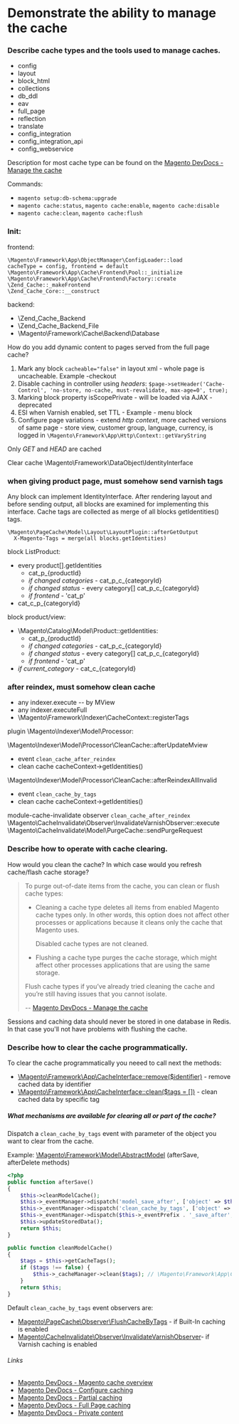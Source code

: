 # Demonstrate the ability to manage the cache

### Describe cache types and the tools used to manage caches.

- config
- layout
- block_html
- collections
- db_ddl
- eav
- full_page
- reflection
- translate
- config_integration
- config_integration_api
- config_webservice

Description for most cache type can be found on the [Magento DevDocs - Manage the cache](https://devdocs.magento.com/guides/v2.2/config-guide/cli/config-cli-subcommands-cache.html#config-cli-subcommands-cache-clean-over)

Commands:

- `magento setup:db-schema:upgrade`
- `magento cache:status`, `magento cache:enable`, `magento cache:disable`
- `magento cache:clean`, `magento cache:flush`

### Init:

frontend:
```
\Magento\Framework\App\ObjectManager\ConfigLoader::load
cacheType = config, frontend = default
\Magento\Framework\App\Cache\Frontend\Pool::_initialize
\Magento\Framework\App\Cache\Frontend\Factory::create
\Zend_Cache::_makeFrontend
\Zend_Cache_Core::__construct
```

backend:

- \Zend_Cache_Backend
- \Zend_Cache_Backend_File
- \Magento\Framework\Cache\Backend\Database

How do you add dynamic content to pages served from the full page cache?

1. Mark any block `cacheable="false"` in layout xml - whole page is uncacheable. Example -checkout
1. Disable caching in controller using *headers*:
`$page->setHeader('Cache-Control', 'no-store, no-cache, must-revalidate, max-age=0', true);`
1. Marking block property isScopePrivate - will be loaded via AJAX - deprecated
1. ESI when Varnish enabled, set TTL - Example - menu block
1. Configure page variations - extend *http context*, more cached versions of same page - store view, customer group, language, currency, is logged in
`\Magento\Framework\App\Http\Context::getVaryString`

Only _GET_ and _HEAD_ are cached

Clear cache
\Magento\Framework\DataObject\IdentityInterface

### when giving product page, must somehow send varnish tags
Any block can implement IdentityInterface. After rendering layout and before sending output,
all blocks are examined for implementing this interface. Cache tags are collected as merge of all blocks
getIdentities() tags.

```
\Magento\PageCache\Model\Layout\LayoutPlugin::afterGetOutput
  X-Magento-Tags = merge(all blocks.getIdentities)
```

block ListProduct:

- every product[].getIdentities
    - cat_p_{productId}
    - *if changed categories* - cat_p_c_{categoryId}
    - *if changed status* - every category[]  cat_p_c_{categoryId}
    - *if frontend* - 'cat_p'
- cat_c_p_{categoryId}

block product/view:

- \Magento\Catalog\Model\Product::getIdentities:
    - cat_p_{productId}
    - *if changed categories* - cat_p_c_{categoryId}
    - *if changed status* - every category[]  cat_p_c_{categoryId}
    - *if frontend* - 'cat_p'
- *if current_category* - cat_c_{categoryId}

### after reindex, must somehow clean cache

- any indexer.execute -- by MView
- any indexer.executeFull
- \Magento\Framework\Indexer\CacheContext::registerTags

plugin \Magento\Indexer\Model\Processor:

\Magento\Indexer\Model\Processor\CleanCache::afterUpdateMview

- event `clean_cache_after_reindex`
- clean cache cacheContext->getIdentities()

\Magento\Indexer\Model\Processor\CleanCache::afterReindexAllInvalid

- event `clean_cache_by_tags`
- clean cache cacheContext->getIdentities()

module-cache-invalidate observer `clean_cache_after_reindex`
\Magento\CacheInvalidate\Observer\InvalidateVarnishObserver::execute
\Magento\CacheInvalidate\Model\PurgeCache::sendPurgeRequest

### Describe how to operate with cache clearing.

How would you clean the cache? In which case would you refresh cache/flash cache storage?

> To purge out-of-date items from the cache, you can clean or flush cache types:
>
> - Cleaning a cache type deletes all items from enabled Magento cache types only. In other words, this option does not affect other processes or applications because it cleans only the cache that Magento uses.
> 
>   Disabled cache types are not cleaned.
>
> - Flushing a cache type purges the cache storage, which might affect other processes applications that are using the same storage.
>
> Flush cache types if you’ve already tried cleaning the cache and you’re still having issues that you cannot isolate.
>
> -- [Magento DevDocs - Manage the cache](https://devdocs.magento.com/guides/v2.2/config-guide/cli/config-cli-subcommands-cache.html#config-cli-subcommands-cache-clean-over)

Sessions and caching data should never be stored in one database in Redis. In that case you'll not have problems with flushing the cache.

### Describe how to clear the cache programmatically.

To clear the cache programmatically you neeed to call next the methods:
- [\Magento\Framework\App\CacheInterface::remove($identifier)](https://github.com/magento/magento2/blob/2.3/lib/internal/Magento/Framework/App/CacheInterface.php#L48) - remove cached data by identifier
- [\Magento\Framework\App\CacheInterface::clean($tags = [])](https://github.com/magento/magento2/blob/2.3/lib/internal/Magento/Framework/App/CacheInterface.php#L56) - clean cached data by specific tag

##### What mechanisms are available for clearing all or part of the cache?

Dispatch a `clean_cache_by_tags` event with parameter of the object you want to clear from the cache.

Example: [\Magento\Framework\Model\AbstractModel](https://github.com/magento/magento2/blob/2.3/lib/internal/Magento/Framework/Model/AbstractModel.php#L817) (afterSave, afterDelete methods)

```php
<?php
public function afterSave()
{
    $this->cleanModelCache();
    $this->_eventManager->dispatch('model_save_after', ['object' => $this]);
    $this->_eventManager->dispatch('clean_cache_by_tags', ['object' => $this]);
    $this->_eventManager->dispatch($this->_eventPrefix . '_save_after', $this->_getEventData());
    $this->updateStoredData();
    return $this;
}

public function cleanModelCache()
{
    $tags = $this->getCacheTags();
    if ($tags !== false) {
        $this->_cacheManager->clean($tags); // \Magento\Framework\App\CacheInterface
    }
    return $this;
}
```

Default `clean_cache_by_tags` event observers are: 
- [Magento\PageCache\Observer\FlushCacheByTags](https://github.com/magento/magento2/blob/2.3/app/code/Magento/PageCache/Observer/FlushCacheByTags.php#L57) - if Built-In caching is enabled 
- [Magento\CacheInvalidate\Observer\InvalidateVarnishObserver](https://github.com/magento/magento2/blob/2.3/app/code/Magento/CacheInvalidate/Observer/InvalidateVarnishObserver.php#L50)- if Varnish caching is enabled

###### Links
- [Magento DevDocs - Magento cache overview](https://devdocs.magento.com/guides/v2.2/frontend-dev-guide/cache_for_frontdevs.html)
- [Magento DevDocs - Configure caching](https://devdocs.magento.com/guides/v2.2/config-guide/cache.html)
- [Magento DevDocs - Partial caching](https://devdocs.magento.com/guides/v2.2/extension-dev-guide/cache/partial-caching.html)
- [Magento DevDocs - Full Page caching](https://devdocs.magento.com/guides/v2.2/extension-dev-guide/cache/page-caching.html)
- [Magento DevDocs - Private content](https://devdocs.magento.com/guides/v2.2/extension-dev-guide/cache/page-caching/private-content.html)
